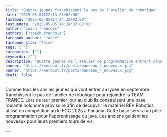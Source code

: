 ```yaml
---
title: "Quatre jeunes franchissent le pas de l'atelier de robotique"
date: "2025-05-04T22:13:23+02:00"
lastmod: "2025-05-05T14:24:32+02:00"
lastupdate: "2025-05-05T14:24:32+02:00"
author: "coach.francois"
authors: ["coach.francois"]
facebook_author: "false"
facebook_site: "false"
tags: [""]
categories: [""]
keywords: [""]
description: "Quatre jeunes de l'atelier de programmation entrent dans la TEAM FRANCE FGC 2025"
baneer: "https://werobot.fr/posts/bandeau_4_nouveaux.jpg"
banner: "https://werobot.fr/posts/bandeau_4_nouveaux.jpg"
draft: false
---
```

Comme tous les ans les jeunes qui vont entrer au lycée en septembre franchissent le pas de l'atelier de robotique pour rejoindre la TEAM FRANCE. Lors de leur premier jour au club ils construisent une base roulante holonome provisoire afin de découvrir le matériel REV Robotics utilisé en compétition au le FGC 2025 à Panama. Cette base servira au pôle programmation pour l'apprentissage du java. Les anciens guident les nouveaux pour leurs premiers tours de vis.

<center>
<table>
<tr>
<td><https://werobot.fr/posts/lena_zaneib_alexandre_nathanael.png></td>
</tr>
</table>
</center>






